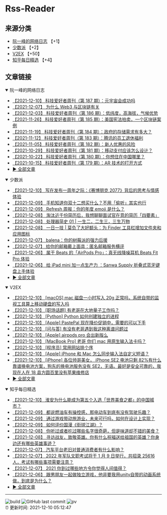 # Rss-Reader

## 来源分类

* [阮一峰的网络日志](#阮一峰的网络日志) 【+1】
* [少数派](#少数派) 【+2】
* [V2EX](#V2EX) 【+50】
* [知乎每日精选](#知乎每日精选) 【+4】

## 文章链接

<details open>
    <summary id="阮一峰的网络日志">
     阮一峰的网络日志
    </summary>


* [【2021-12-10】 科技爱好者周刊（第 187 期）：元宇宙会成功吗](http://www.ruanyifeng.com/blog/2021/12/weekly-issue-187.html)
* [【2021-12-07】 为什么 Web3 与区块链有关](http://www.ruanyifeng.com/blog/2021/12/web3.html)
* [【2021-12-03】 科技爱好者周刊（第 186 期）：低纬度，高海拔，气候优势](http://www.ruanyifeng.com/blog/2021/12/weekly-issue-186.html)
* [【2021-11-26】 科技爱好者周刊（第 185 期）：美国宪法拍卖，一个区块链案例](http://www.ruanyifeng.com/blog/2021/11/weekly-issue-185.html)
* [【2021-11-19】 科技爱好者周刊（第 184 期）：政府的存储需求有多大？](http://www.ruanyifeng.com/blog/2021/11/weekly-issue-184.html)
* [【2021-11-12】 科技爱好者周刊（第 183 期）：腾讯的员工退休福利](http://www.ruanyifeng.com/blog/2021/11/weekly-issue-183.html)
* [【2021-11-05】 科技爱好者周刊（第 182 期）：新人优惠的风险](http://www.ruanyifeng.com/blog/2021/11/weekly-issue-182.html)
* [【2021-10-29】 科技爱好者周刊（第 181 期）：移动支付应该怎么设计？](http://www.ruanyifeng.com/blog/2021/10/weekly-issue-181.html)
* [【2021-10-22】 科技爱好者周刊（第 180 期）：你想住在中国哪里？](http://www.ruanyifeng.com/blog/2021/10/weekly-issue-180.html)
* [【2021-10-15】 科技爱好者周刊（第 179 期）：AR 技术的打开方式](http://www.ruanyifeng.com/blog/2021/10/weekly-issue-179.html)
* [:arrow_forward: 全部文章](data/阮一峰的网络日志.md)
</details>

<details open>
    <summary id="少数派">
     少数派
    </summary>


* [【2021-12-10】 写在发布一周年之际：《赛博朋克 2077》背后的思考与情感体验](https://sspai.com/post/70359)
* [【2021-12-09】 手机知道你双十二想买什么？不用「偷听」其实也行](https://sspai.com/post/70346)
* [【2021-12-09】 Refresh 周报：你的年度 emoji 是什么？](https://sspai.com/post/70335)
* [【2021-12-08】 淘汰近千份简历后，我想聊聊面试官在意的简历「四要素」](https://sspai.com/post/70206)
* [【2021-12-08】 处理器简史 01 | 一生二，二生三，三生万物](https://sspai.com/prime/story/sv-anecdotes-01)
* [【2021-12-08】 一日一技 | 莫负了大好额头：为 Finder 工具栏增加文件夹和应用图标](https://sspai.com/post/70331)
* [【2021-12-07】 balena：你的树莓派的强力后援](https://sspai.com/post/70302)
* [【2021-12-07】 给你的邮箱戴上面具：匿名邮箱服务横评](https://sspai.com/post/70198)
* [【2021-12-06】 属于 Beats 的「AirPods Pro」：真无线降噪耳机 Beats Fit Pro 体验](https://sspai.com/post/70310)
* [【2021-12-06】 给 iPad mini 加一点生产力 ：Sanwa Supply 折叠式蓝牙键盘上手体验](https://sspai.com/post/70222)
* [:arrow_forward: 全部文章](data/少数派.md)
</details>

<details open>
    <summary id="V2EX">
     V2EX
    </summary>


* [【2021-12-10】 [macOS] mac 磁盘一小时写入 20g 正常吗，系统自带的监视工具算上移动硬盘的写入吗](https://www.v2ex.com/t/821309)
* [【2021-12-10】 [职场话题] 有老哥在大地量子工作吗？](https://www.v2ex.com/t/821308)
* [【2021-12-10】 [Python] Python 如何创建独立的进程](https://www.v2ex.com/t/821307)
* [【2021-12-10】 [Apple] PastePal 现在降价促销中，需要的可以下手](https://www.v2ex.com/t/821305)
* [【2021-12-10】 [问与答] 有没有老哥遇到我这种离谱问题过](https://www.v2ex.com/t/821304)
* [【2021-12-10】 [Apple] airpods pro 会出新版么](https://www.v2ex.com/t/821303)
* [【2021-12-10】 [MacBook Pro] 老哥 你们 mac 用原生输入法卡吗？](https://www.v2ex.com/t/821302)
* [【2021-12-10】 [程序员] 常用网站排个序](https://www.v2ex.com/t/821301)
* [【2021-12-10】 [Apple] iPhone 和 Mac 怎么同步输入法自定义短语？](https://www.v2ex.com/t/821300)
* [【2021-12-10】 [iPhone] 各位帅哥美女， iPhone SE2 电池只剩 82%有什么靠谱换电池方案，狗东的换电池服务没有 SE2，无语。最好是安全可靠的，我现在人在 18 县方圆百里没有苹果维修店](https://www.v2ex.com/t/821299)
* [:arrow_forward: 全部文章](data/V2EX.md)
</details>

<details open>
    <summary id="知乎每日精选">
     知乎每日精选
    </summary>


* [【2021-12-10】 淮安为什么能成为第五个入选「世界美食之都」的中国城市？](http://www.zhihu.com/question/497668532/answer/2262014345?utm_campaign=rss&utm_medium=rss&utm_source=rss&utm_content=title)
* [【2021-12-09】 都说燃油车有操控感，那电动车到底有没有驾驶乐趣？](http://www.zhihu.com/question/504476372/answer/2262761267?utm_campaign=rss&utm_medium=rss&utm_source=rss&utm_content=title)
* [【2021-12-09】 通过游戏带动旅游业，未来可行吗，如何在设计上实现？](http://www.zhihu.com/question/502964091/answer/2258973173?utm_campaign=rss&utm_medium=rss&utm_source=rss&utm_content=title)
* [【2021-12-09】 如何评价国漫《街球江湖》？](http://www.zhihu.com/question/500175871/answer/2232895993?utm_campaign=rss&utm_medium=rss&utm_source=rss&utm_content=title)
* [【2021-12-08】 你听过或者吃过哪些名字很奇葩，但是味道却不错的美食？](http://www.zhihu.com/question/304882818/answer/2262032195?utm_campaign=rss&utm_medium=rss&utm_source=rss&utm_content=title)
* [【2021-12-08】 寻访战友，致敬英雄。你有什么祝福送给祖国的英雄？你身边还有哪些英雄事迹？](http://www.zhihu.com/question/503328239/answer/2261483195?utm_campaign=rss&utm_medium=rss&utm_source=rss&utm_content=title)
* [【2021-12-07】 汽车平台老旧对普通消费者有什么影响？](http://www.zhihu.com/question/52297260/answer/2260586282?utm_campaign=rss&utm_medium=rss&utm_source=rss&utm_content=title)
* [【2021-12-07】 2022 年军队文职考试将于 1 月 9 日举行，共招录 25616 人，考试有哪些事项需要注意？](http://www.zhihu.com/question/503702155/answer/2259094313?utm_campaign=rss&utm_medium=rss&utm_source=rss&utm_content=title)
* [【2021-12-07】 2021 你到过哪些地方令你觉得人间值得？](http://www.zhihu.com/question/502466768/answer/2259971614?utm_campaign=rss&utm_medium=rss&utm_source=rss&utm_content=title)
* [【2021-12-06】 跟男朋友一起做独立游戏，他非要我用unity自带的动画系统做，到底是为什么？](http://www.zhihu.com/question/465865499/answer/2233353283?utm_campaign=rss&utm_medium=rss&utm_source=rss&utm_content=title)
* [:arrow_forward: 全部文章](data/知乎每日精选.md)
</details>


---

![build](https://github.com/LikaiLee/rss-reader/workflows/rss%20reader/badge.svg)
![GitHub last commit](https://img.shields.io/github/last-commit/likailee/rss-reader)
![pv](https://pageview.vercel.app/?github_user=likailee) <br>
:alarm_clock: 更新时间: 2021-12-10 05:12:47